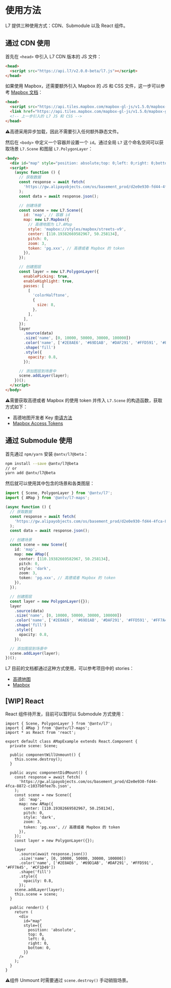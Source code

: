 # 使用方法

L7 提供三种使用方式：CDN、Submodule 以及 React 组件。

## 通过 CDN 使用

首先在 `<head>` 中引入 L7 CDN 版本的 JS 文件：

```html
<head>
  <script src="https://api.l7/v2.0.0-beta/l7.js"></script>
</head>
```

如果使用 Mapbox，还需要额外引入 Mapbox 的 JS 和 CSS 文件，这一步可以参考 [Mapbox 文档](https://docs.mapbox.com/mapbox-gl-js/overview/#quickstart)：

```html
<head>
  <script src="https://api.tiles.mapbox.com/mapbox-gl-js/v1.5.0/mapbox-gl.js"></script>
  <link href="https://api.tiles.mapbox.com/mapbox-gl-js/v1.5.0/mapbox-gl.css" rel="stylesheet" />
  <!-- 上一步引入的 L7 JS 和 CSS -->
</head>
```

⚠️高德采用异步加载，因此不需要引入任何额外静态文件。

然后在 `<body>` 中定义一个容器并设置一个 `id`。通过全局 `L7` 这个命名空间可以获取场景 `L7.Scene` 和图层 `L7.PolygonLayer`：

```html
<body>
  <div id="map" style="position: absolute;top: 0;left: 0;right: 0;bottom: 0;"></div>
  <script>
    (async function () {
      // 获取数据
      const response = await fetch(
        'https://gw.alipayobjects.com/os/basement_prod/d2e0e930-fd44-4fca-8872-c1037b0fee7b.json',
      );
      const data = await response.json();

      // 创建场景
      const scene = new L7.Scene({
        id: 'map', // 容器 id
        map: new L7.Mapbox({
          // 高德地图为 L7.AMap
          style: 'mapbox://styles/mapbox/streets-v9',
          center: [110.19382669582967, 50.258134],
          pitch: 0,
          zoom: 3,
          token: 'pg.xxx', // 高德或者 Mapbox 的 token
        }),
      });

      // 创建图层
      const layer = new L7.PolygonLayer({
        enablePicking: true,
        enableHighlight: true,
        passes: [
          [
            'colorHalftone',
            {
              size: 8,
            },
          ],
        ],
      });
      layer
        .source(data)
        .size('name', [0, 10000, 50000, 30000, 100000])
        .color('name', ['#2E8AE6', '#69D1AB', '#DAF291', '#FFD591', '#FF7A45', '#CF1D49'])
        .shape('fill')
        .style({
          opacity: 0.8,
        });

      // 添加图层到场景中
      scene.addLayer(layer);
    })();
  </script>
</body>
```

⚠️需要获取高德或者 Mapbox 的使用 token 并传入 `L7.Scene` 的构造函数，获取方式如下：

- 高德地图开发者 Key [申请方法](https://lbs.amap.com/dev/key/)
- [Mapbox Access Tokens](https://docs.mapbox.com/help/how-mapbox-works/access-tokens/#creating-and-managing-access-tokens)

## 通过 Submodule 使用

首先通过 `npm/yarn` 安装 `@antv/l7@beta`：

```bash
npm install --save @antv/l7@beta
// or
yarn add @antv/l7@beta
```

然后就可以使用其中包含的场景和各类图层：

```typescript
import { Scene, PolygonLayer } from '@antv/l7';
import { AMap } from '@antv/l7-maps';

(async function () {
  // 获取数据
  const response = await fetch(
    'https://gw.alipayobjects.com/os/basement_prod/d2e0e930-fd44-4fca-8872-c1037b0fee7b.json',
  );
  const data = await response.json();

  // 创建场景
  const scene = new Scene({
    id: 'map',
    map: new AMap({
      center: [110.19382669582967, 50.258134],
      pitch: 0,
      style: 'dark',
      zoom: 3,
      token: 'pg.xxx', // 高德或者 Mapbox 的 token
    }),
  });

  // 创建图层
  const layer = new PolygonLayer({});
  layer
    .source(data)
    .size('name', [0, 10000, 50000, 30000, 100000])
    .color('name', ['#2E8AE6', '#69D1AB', '#DAF291', '#FFD591', '#FF7A45', '#CF1D49'])
    .shape('fill')
    .style({
      opacity: 0.8,
    });

  // 添加图层到场景中
  scene.addLayer(layer);
})();
```

L7 目前的文档都通过这种方式使用，可以参考项目中的 stories：

- [高德地图](https://github.com/antvis/L7/blob/next/stories/MapAdaptor/components/AMap.tsx)
- [Mapbox](https://github.com/antvis/L7/blob/next/stories/MapAdaptor/components/Mapbox.tsx)

## [WIP] React

React 组件待开发，目前可以暂时以 Submodule 方式使用：

```tsx
import { Scene, PolygonLayer } from '@antv/l7';
import { AMap } from '@antv/l7-maps';
import * as React from 'react';

export default class AMapExample extends React.Component {
  private scene: Scene;

  public componentWillUnmount() {
    this.scene.destroy();
  }

  public async componentDidMount() {
    const response = await fetch(
      'https://gw.alipayobjects.com/os/basement_prod/d2e0e930-fd44-4fca-8872-c1037b0fee7b.json',
    );
    const scene = new Scene({
      id: 'map',
      map: new AMap({
        center: [110.19382669582967, 50.258134],
        pitch: 0,
        style: 'dark',
        zoom: 3,
        token: 'pg.xxx', // 高德或者 Mapbox 的 token
      }),
    });
    const layer = new PolygonLayer({});

    layer
      .source(await response.json())
      .size('name', [0, 10000, 50000, 30000, 100000])
      .color('name', ['#2E8AE6', '#69D1AB', '#DAF291', '#FFD591', '#FF7A45', '#CF1D49'])
      .shape('fill')
      .style({
        opacity: 0.8,
      });
    scene.addLayer(layer);
    this.scene = scene;
  }

  public render() {
    return (
      <div
        id="map"
        style={{
          position: 'absolute',
          top: 0,
          left: 0,
          right: 0,
          bottom: 0,
        }}
      />
    );
  }
}
```

⚠️组件 Unmount 时需要通过 `scene.destroy()` 手动销毁场景。
